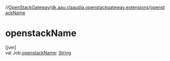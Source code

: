 //[OpenStackGateway](../../index.md)/[dk.aau.claaudia.openstackgateway.extensions](index.md)/[openstackName](openstack-name.md)

# openstackName

[jvm]\
val Job.[openstackName](openstack-name.md): [String](https://kotlinlang.org/api/latest/jvm/stdlib/kotlin/-string/index.html)

